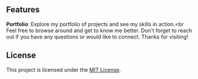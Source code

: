 <!--Title:Welcome to test -->
<!--md_file_name:blog2.md-->
<!--short_discription: Feel free to browse around and get to know me better.-->

  ## Features

  **Portfolio**: Explore my portfolio of projects and see my skills in action.<br
  Feel free to browse around and get to know me better. Don't forget to reach out if you have any questions or would like to connect. Thanks for visiting!

  ## License

  This project is licensed under the [MIT License](LICENSE).
